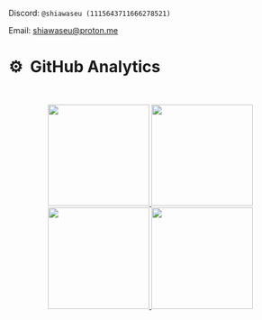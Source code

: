 Discord: `@shiawaseu (1115643711666278521)`

Email: <a href = "mailto:shiawaseu@proton.me"> shiawaseu@proton.me </a>
# ⚙️ &nbsp;GitHub Analytics

<br/><p align="center">
<a href="https://github.com/shiawaseu">
  <img height="180em" src="http://github-profile-summary-cards.vercel.app/api/cards/profile-details?username=shiawaseu&theme=tokyonight"/>
  <img height="180em" src="http://github-profile-summary-cards.vercel.app/api/cards/most-commit-language?username=shiawaseu&theme=tokyonight"/>
  <img height="180em" src="http://github-profile-summary-cards.vercel.app/api/cards/repos-per-language?username=shiawaseu&theme=tokyonight"/>
  <img height="180em" src="http://github-profile-summary-cards.vercel.app/api/cards/stats?username=shiawaseu&theme=tokyonight"/>
</a>
</p>
